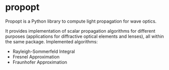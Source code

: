 # propopt

Propopt is a Python library to compute light propagation for wave optics.

It provides implementation of scalar propagation algorithms for different purposes (applications for diffractive optical elements and lenses), all within the same package. Implemented algorithms:  
* Rayleigh-Sommerfeld Integral  
* Fresnel Approximation 
* Fraunhofer Approximation 

